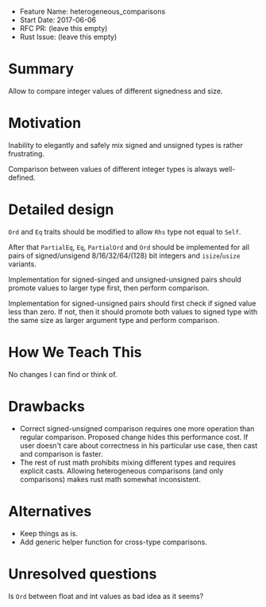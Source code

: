 - Feature Name: heterogeneous_comparisons
- Start Date: 2017-06-06
- RFC PR: (leave this empty)
- Rust Issue: (leave this empty)

# Summary
[summary]: #summary

Allow to compare integer values of different signedness and size.

# Motivation
[motivation]: #motivation

Inability to elegantly and safely mix signed and unsigned types is rather frustrating.

Comparison between values of different integer types is always well-defined.

# Detailed design
[design]: #detailed-design

`Ord` and `Eq` traits should be modified to allow `Rhs` type not equal to `Self`.

After that `PartialEq`, `Eq`, `PartialOrd` and `Ord` should be implemented for all pairs of signed/unsigend 8/16/32/64/(128) bit integers and `isize`/`usize` variants.

Implementation for signed-singed and unsigned-unsigned pairs should promote values to larger type first, then perform comparison.

Implementation for signed-unsigned pairs should first check if signed value less than zero. If not, then it should promote both values to signed type with the same size as larger argument type and perform comparison.

# How We Teach This
[how-we-teach-this]: #how-we-teach-this

No changes I can find or think of.

# Drawbacks
[drawbacks]: #drawbacks

* Correct signed-unsigned comparison requires one more operation than regular comparison. Proposed change hides this performance cost. If user doesn't care about correctness in his particular use case, then cast and comparison is faster.
* The rest of rust math prohibits mixing different types and requires explicit casts. Allowing heterogeneous comparisons (and only comparisons) makes rust math somewhat inconsistent.

# Alternatives
[alternatives]: #alternatives

* Keep things as is.
* Add generic helper function for cross-type comparisons.

# Unresolved questions
[unresolved]: #unresolved-questions

Is `Ord` between float and int values as bad idea as it seems?
